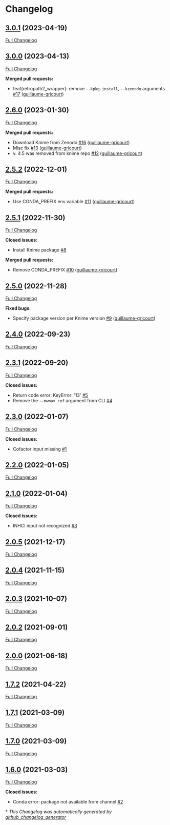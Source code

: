 # Changelog

## [3.0.1](https://github.com/brsynth/RetroPath2-wrapper/tree/3.0.1) (2023-04-19)

[Full Changelog](https://github.com/brsynth/RetroPath2-wrapper/compare/3.0.0...3.0.1)

## [3.0.0](https://github.com/brsynth/RetroPath2-wrapper/tree/3.0.0) (2023-04-13)

[Full Changelog](https://github.com/brsynth/RetroPath2-wrapper/compare/2.6.0...3.0.0)

**Merged pull requests:**

- feat\(retropath2\_wrapper\): remove `--kpkg-install`, `--kzenodo` arguments [\#17](https://github.com/brsynth/RetroPath2-wrapper/pull/17) ([guillaume-gricourt](https://github.com/guillaume-gricourt))

## [2.6.0](https://github.com/brsynth/RetroPath2-wrapper/tree/2.6.0) (2023-01-30)

[Full Changelog](https://github.com/brsynth/RetroPath2-wrapper/compare/2.5.2...2.6.0)

**Merged pull requests:**

- Download Knime from Zenodo [\#16](https://github.com/brsynth/RetroPath2-wrapper/pull/16) ([guillaume-gricourt](https://github.com/guillaume-gricourt))
- Misc fix [\#13](https://github.com/brsynth/RetroPath2-wrapper/pull/13) ([guillaume-gricourt](https://github.com/guillaume-gricourt))
- v. 4.5 was removed from knime repo [\#12](https://github.com/brsynth/RetroPath2-wrapper/pull/12) ([guillaume-gricourt](https://github.com/guillaume-gricourt))

## [2.5.2](https://github.com/brsynth/RetroPath2-wrapper/tree/2.5.2) (2022-12-01)

[Full Changelog](https://github.com/brsynth/RetroPath2-wrapper/compare/2.5.1...2.5.2)

**Merged pull requests:**

- Use CONDA\_PREFIX env variable [\#11](https://github.com/brsynth/RetroPath2-wrapper/pull/11) ([guillaume-gricourt](https://github.com/guillaume-gricourt))

## [2.5.1](https://github.com/brsynth/RetroPath2-wrapper/tree/2.5.1) (2022-11-30)

[Full Changelog](https://github.com/brsynth/RetroPath2-wrapper/compare/2.5.0...2.5.1)

**Closed issues:**

- Install Knime package [\#8](https://github.com/brsynth/RetroPath2-wrapper/issues/8)

**Merged pull requests:**

- Remove CONDA\_PREFIX [\#10](https://github.com/brsynth/RetroPath2-wrapper/pull/10) ([guillaume-gricourt](https://github.com/guillaume-gricourt))

## [2.5.0](https://github.com/brsynth/RetroPath2-wrapper/tree/2.5.0) (2022-11-28)

[Full Changelog](https://github.com/brsynth/RetroPath2-wrapper/compare/2.4.0...2.5.0)

**Fixed bugs:**

- Specify package version per Knime version [\#9](https://github.com/brsynth/RetroPath2-wrapper/pull/9) ([guillaume-gricourt](https://github.com/guillaume-gricourt))

## [2.4.0](https://github.com/brsynth/RetroPath2-wrapper/tree/2.4.0) (2022-09-23)

[Full Changelog](https://github.com/brsynth/RetroPath2-wrapper/compare/2.3.1...2.4.0)

## [2.3.1](https://github.com/brsynth/RetroPath2-wrapper/tree/2.3.1) (2022-09-20)

[Full Changelog](https://github.com/brsynth/RetroPath2-wrapper/compare/2.3.0...2.3.1)

**Closed issues:**

- Return code error: KeyError: '13'  [\#5](https://github.com/brsynth/RetroPath2-wrapper/issues/5)
- Remove the `--mwmax_cof` argument from CLI [\#4](https://github.com/brsynth/RetroPath2-wrapper/issues/4)

## [2.3.0](https://github.com/brsynth/RetroPath2-wrapper/tree/2.3.0) (2022-01-07)

[Full Changelog](https://github.com/brsynth/RetroPath2-wrapper/compare/2.2.0...2.3.0)

**Closed issues:**

- Cofactor input missing [\#1](https://github.com/brsynth/RetroPath2-wrapper/issues/1)

## [2.2.0](https://github.com/brsynth/RetroPath2-wrapper/tree/2.2.0) (2022-01-05)

[Full Changelog](https://github.com/brsynth/RetroPath2-wrapper/compare/2.1.0...2.2.0)

## [2.1.0](https://github.com/brsynth/RetroPath2-wrapper/tree/2.1.0) (2022-01-04)

[Full Changelog](https://github.com/brsynth/RetroPath2-wrapper/compare/2.0.5...2.1.0)

**Closed issues:**

- INHCI input not recognized [\#3](https://github.com/brsynth/RetroPath2-wrapper/issues/3)

## [2.0.5](https://github.com/brsynth/RetroPath2-wrapper/tree/2.0.5) (2021-12-17)

[Full Changelog](https://github.com/brsynth/RetroPath2-wrapper/compare/2.0.4...2.0.5)

## [2.0.4](https://github.com/brsynth/RetroPath2-wrapper/tree/2.0.4) (2021-11-15)

[Full Changelog](https://github.com/brsynth/RetroPath2-wrapper/compare/2.0.3...2.0.4)

## [2.0.3](https://github.com/brsynth/RetroPath2-wrapper/tree/2.0.3) (2021-10-07)

[Full Changelog](https://github.com/brsynth/RetroPath2-wrapper/compare/2.0.2...2.0.3)

## [2.0.2](https://github.com/brsynth/RetroPath2-wrapper/tree/2.0.2) (2021-09-01)

[Full Changelog](https://github.com/brsynth/RetroPath2-wrapper/compare/2.0.0...2.0.2)

## [2.0.0](https://github.com/brsynth/RetroPath2-wrapper/tree/2.0.0) (2021-06-18)

[Full Changelog](https://github.com/brsynth/RetroPath2-wrapper/compare/1.7.2...2.0.0)

## [1.7.2](https://github.com/brsynth/RetroPath2-wrapper/tree/1.7.2) (2021-04-22)

[Full Changelog](https://github.com/brsynth/RetroPath2-wrapper/compare/1.7.1...1.7.2)

## [1.7.1](https://github.com/brsynth/RetroPath2-wrapper/tree/1.7.1) (2021-03-09)

[Full Changelog](https://github.com/brsynth/RetroPath2-wrapper/compare/1.7.0...1.7.1)

## [1.7.0](https://github.com/brsynth/RetroPath2-wrapper/tree/1.7.0) (2021-03-09)

[Full Changelog](https://github.com/brsynth/RetroPath2-wrapper/compare/1.6.0...1.7.0)

## [1.6.0](https://github.com/brsynth/RetroPath2-wrapper/tree/1.6.0) (2021-03-03)

[Full Changelog](https://github.com/brsynth/RetroPath2-wrapper/compare/e8776f0cd134dd44eaf1d52b1472b9a3de2a4164...1.6.0)

**Closed issues:**

- Conda error: package not available from channel [\#2](https://github.com/brsynth/RetroPath2-wrapper/issues/2)



\* *This Changelog was automatically generated by [github_changelog_generator](https://github.com/github-changelog-generator/github-changelog-generator)*
